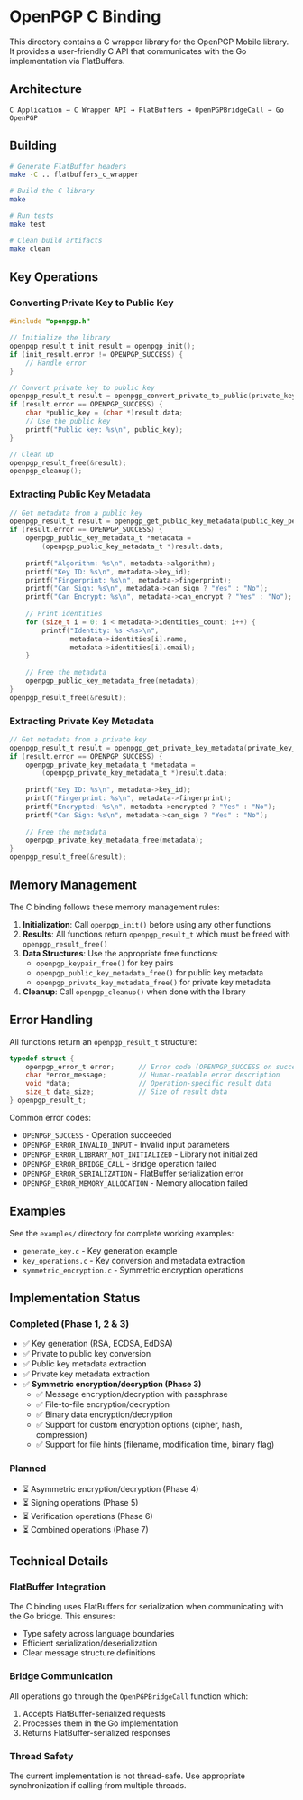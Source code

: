 # OpenPGP C Binding

This directory contains a C wrapper library for the OpenPGP Mobile library. It provides a user-friendly C API that communicates with the Go implementation via FlatBuffers.

## Architecture

```
C Application → C Wrapper API → FlatBuffers → OpenPGPBridgeCall → Go OpenPGP
```

## Building

```bash
# Generate FlatBuffer headers
make -C .. flatbuffers_c_wrapper

# Build the C library
make

# Run tests
make test

# Clean build artifacts
make clean
```

## Key Operations

### Converting Private Key to Public Key

```c
#include "openpgp.h"

// Initialize the library
openpgp_result_t init_result = openpgp_init();
if (init_result.error != OPENPGP_SUCCESS) {
    // Handle error
}

// Convert private key to public key
openpgp_result_t result = openpgp_convert_private_to_public(private_key_pem);
if (result.error == OPENPGP_SUCCESS) {
    char *public_key = (char *)result.data;
    // Use the public key
    printf("Public key: %s\n", public_key);
}

// Clean up
openpgp_result_free(&result);
openpgp_cleanup();
```

### Extracting Public Key Metadata

```c
// Get metadata from a public key
openpgp_result_t result = openpgp_get_public_key_metadata(public_key_pem);
if (result.error == OPENPGP_SUCCESS) {
    openpgp_public_key_metadata_t *metadata = 
        (openpgp_public_key_metadata_t *)result.data;
    
    printf("Algorithm: %s\n", metadata->algorithm);
    printf("Key ID: %s\n", metadata->key_id);
    printf("Fingerprint: %s\n", metadata->fingerprint);
    printf("Can Sign: %s\n", metadata->can_sign ? "Yes" : "No");
    printf("Can Encrypt: %s\n", metadata->can_encrypt ? "Yes" : "No");
    
    // Print identities
    for (size_t i = 0; i < metadata->identities_count; i++) {
        printf("Identity: %s <%s>\n", 
               metadata->identities[i].name,
               metadata->identities[i].email);
    }
    
    // Free the metadata
    openpgp_public_key_metadata_free(metadata);
}
openpgp_result_free(&result);
```

### Extracting Private Key Metadata

```c
// Get metadata from a private key
openpgp_result_t result = openpgp_get_private_key_metadata(private_key_pem);
if (result.error == OPENPGP_SUCCESS) {
    openpgp_private_key_metadata_t *metadata = 
        (openpgp_private_key_metadata_t *)result.data;
    
    printf("Key ID: %s\n", metadata->key_id);
    printf("Fingerprint: %s\n", metadata->fingerprint);
    printf("Encrypted: %s\n", metadata->encrypted ? "Yes" : "No");
    printf("Can Sign: %s\n", metadata->can_sign ? "Yes" : "No");
    
    // Free the metadata
    openpgp_private_key_metadata_free(metadata);
}
openpgp_result_free(&result);
```

## Memory Management

The C binding follows these memory management rules:

1. **Initialization**: Call `openpgp_init()` before using any other functions
2. **Results**: All functions return `openpgp_result_t` which must be freed with `openpgp_result_free()`
3. **Data Structures**: Use the appropriate free functions:
   - `openpgp_keypair_free()` for key pairs
   - `openpgp_public_key_metadata_free()` for public key metadata
   - `openpgp_private_key_metadata_free()` for private key metadata
4. **Cleanup**: Call `openpgp_cleanup()` when done with the library

## Error Handling

All functions return an `openpgp_result_t` structure:

```c
typedef struct {
    openpgp_error_t error;      // Error code (OPENPGP_SUCCESS on success)
    char *error_message;        // Human-readable error description
    void *data;                 // Operation-specific result data
    size_t data_size;           // Size of result data
} openpgp_result_t;
```

Common error codes:
- `OPENPGP_SUCCESS` - Operation succeeded
- `OPENPGP_ERROR_INVALID_INPUT` - Invalid input parameters
- `OPENPGP_ERROR_LIBRARY_NOT_INITIALIZED` - Library not initialized
- `OPENPGP_ERROR_BRIDGE_CALL` - Bridge operation failed
- `OPENPGP_ERROR_SERIALIZATION` - FlatBuffer serialization error
- `OPENPGP_ERROR_MEMORY_ALLOCATION` - Memory allocation failed

## Examples

See the `examples/` directory for complete working examples:
- `generate_key.c` - Key generation example
- `key_operations.c` - Key conversion and metadata extraction
- `symmetric_encryption.c` - Symmetric encryption operations

## Implementation Status

### Completed (Phase 1, 2 & 3)
- ✅ Key generation (RSA, ECDSA, EdDSA)
- ✅ Private to public key conversion
- ✅ Public key metadata extraction
- ✅ Private key metadata extraction
- ✅ **Symmetric encryption/decryption (Phase 3)**
  - ✅ Message encryption/decryption with passphrase
  - ✅ File-to-file encryption/decryption
  - ✅ Binary data encryption/decryption
  - ✅ Support for custom encryption options (cipher, hash, compression)
  - ✅ Support for file hints (filename, modification time, binary flag)

### Planned
- ⏳ Asymmetric encryption/decryption (Phase 4)
- ⏳ Signing operations (Phase 5)
- ⏳ Verification operations (Phase 6)
- ⏳ Combined operations (Phase 7)

## Technical Details

### FlatBuffer Integration
The C binding uses FlatBuffers for serialization when communicating with the Go bridge. This ensures:
- Type safety across language boundaries
- Efficient serialization/deserialization
- Clear message structure definitions

### Bridge Communication
All operations go through the `OpenPGPBridgeCall` function which:
1. Accepts FlatBuffer-serialized requests
2. Processes them in the Go implementation
3. Returns FlatBuffer-serialized responses

### Thread Safety
The current implementation is not thread-safe. Use appropriate synchronization if calling from multiple threads.